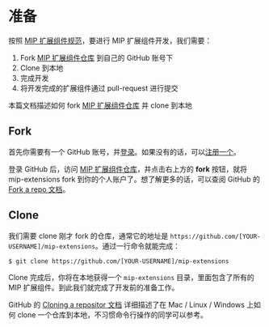 准备
==============

按照 [MIP 扩展组件规范](./spec.md)，要进行 MIP 扩展组件开发，我们需要：

1. Fork [MIP 扩展组件仓库](https://github.com/mipengine/mip-extensions) 到自己的 GitHub 账号下
2. Clone 到本地
3. 完成开发
4. 将开发完成的扩展组件通过 pull-request 进行提交

本篇文档描述如何 fork [MIP 扩展组件仓库](https://github.com/mipengine/mip-extensions) 并 clone 到本地


## Fork

首先你需要有一个 GitHub 账号，并[登录](https://github.com/login)。如果没有的话，可以[注册一个](https://github.com/join?source=header-home)。

登录 GitHub 后，访问 [MIP 扩展组件仓库](https://github.com/mipengine/mip-extensions)，并点击右上方的 **fork** 按钮，就将 mip-extensions fork 到你的个人账户了。想了解更多的话，可以查阅 GitHub 的 [Fork a repo 文档](https://help.github.com/articles/fork-a-repo/)。

## Clone

我们需要 clone 刚才 fork 的仓库，通常它的地址是 `https://github.com/[YOUR-USERNAME]/mip-extensions`。通过一行命令就能完成：


```
$ git clone https://github.com/[YOUR-USERNAME]/mip-extensions
```

Clone 完成后，你将在本地获得一个 `mip-extensions` 目录，里面包含了所有的 MIP 扩展组件。到此我们就完成了开发前的准备工作。


GitHub 的 [Cloning a repositor 文档](https://help.github.com/articles/cloning-a-repository/) 详细描述了在 Mac / Linux / Windows 上如何 clone 一个仓库到本地，不习惯命令行操作的同学可以参考。

